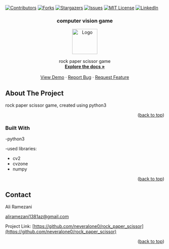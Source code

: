 
<a name="readme-top"></a>


<!-- PROJECT SHIELDS -->
[![Contributors][contributors-shield]][contributors-url]
[![Forks][forks-shield]][forks-url]
[![Stargazers][stars-shield]][stars-url]
[![Issues][issues-shield]][issues-url]
[![MIT License][license-shield]][license-url]
[![LinkedIn][linkedin-shield]][linkedin-url]



  <h3 align="center">computer vision game</h3>
<div align="center">
  <a href="https://github.com/othneildrew/Best-README-Template">
    <img src="images/logo.png" alt="Logo" width="80" height="80">
  </a>
  <p align="center">
   rock paper scissor game
    <br />
    <a href="https://github.com/neveralone0/rock_paper_scissor"><strong>Explore the docs »</strong></a>
    <br />
    <br />
    <a href="https://github.com/neveralone0/rock_paper_scissor">View Demo</a>
    ·
    <a href="https://github.com/neveralone0/rock_paper_scissor/issues">Report Bug</a>
    ·
    <a href="https://github.com/neveralone0/rock_paper_scissor/issues">Request Feature</a>
  </p>
</div>



<!-- ABOUT THE PROJECT -->
## About The Project

rock paper scissor game, created using python3

<p align="right">(<a href="#readme-top">back to top</a>)</p>


<!-- BUILT WITH -->
### Built With
-python3

-used libraries:
* cv2
* cvzone
* numpy


<p align="right">(<a href="#readme-top">back to top</a>)</p>

<!-- CONTACT -->
## Contact

Ali Ramezani

aliramezani1381az@gmail.com

Project Link: [https://github.com/neveralone0/rock_paper_scissor](https://github.com/neveralone0/rock_paper_scissor)

<p align="right">(<a href="#readme-top">back to top</a>)</p>

<br/>




<!-- MARKDOWN LINKS & IMAGES -->
<!-- https://www.markdownguide.org/basic-syntax/#reference-style-links -->
[contributors-shield]: https://img.shields.io/github/contributors/neveralone0/rock_paper_scissor.svg?style=for-the-badge
[contributors-url]: https://github.com/neveralone0/rock_paper_scissor/graphs/contributors
[forks-shield]: https://img.shields.io/github/forks/neveralone0/rock_paper_scissor.svg?style=for-the-badge
[forks-url]: https://github.com/neveralone0/rock_paper_scissor/network/members
[stars-shield]: https://img.shields.io/github/stars/neveralone0/rock_paper_scissor.svg?style=for-the-badge
[stars-url]: https://github.com/neveralone0/rock_paper_scissor/stargazers
[issues-shield]: https://img.shields.io/github/issues/neveralone0/rock_paper_scissor.svg?style=for-the-badge
[issues-url]: https://github.com/neveralone0/rock_paper_scissor/issues
[license-shield]: https://img.shields.io/github/license/neveralone0/rock_paper_scissor.svg?style=for-the-badge
[license-url]: https://github.com/neveralone0/rock_paper_scissor/blob/master/LICENSE.txt
[linkedin-shield]: https://img.shields.io/badge/-LinkedIn-black.svg?style=for-the-badge&logo=linkedin&colorB=555
[linkedin-url]: https://linkedin.com/in/neveralone0
[product-screenshot]: https://github.com/neveralone0/rock_paper_scissor/blob/main/Screenshot.png
[Django.com]: https://www.djangoproject.com/m/img/badges/djangomade124x25.gif
[Django-url]: http://www.djangoproject.com
